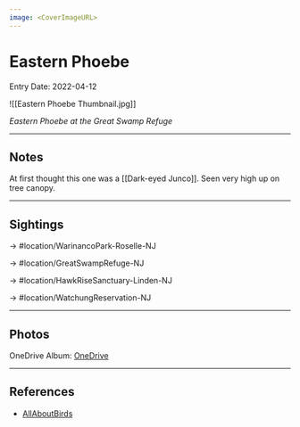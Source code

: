 ```yaml
---
image: <CoverImageURL>
---
```


# Eastern Phoebe
Entry Date: 2022-04-12


![[Eastern Phoebe Thumbnail.jpg]]

*Eastern Phoebe at the Great Swamp Refuge*

---------------------------------------------------------------
## Notes
At first thought this one was a [[Dark-eyed Junco]]. Seen very high up on tree canopy.

---------------------------------------------------------------
## Sightings

-> #location/WarinancoPark-Roselle-NJ 

-> #location/GreatSwampRefuge-NJ 

-> #location/HawkRiseSanctuary-Linden-NJ 

-> #location/WatchungReservation-NJ 

---------------------------------------------------------------
## Photos
OneDrive Album: [OneDrive](https://1drv.ms/u/s!AvaIuMdCo_w-z2ELJyWFBb1-iGBj?e=3qdmcU)

---------------------------------------------------------------
## References
- [AllAboutBirds](https://www.allaboutbirds.org/guide/Eastern_Phoebe/overview)